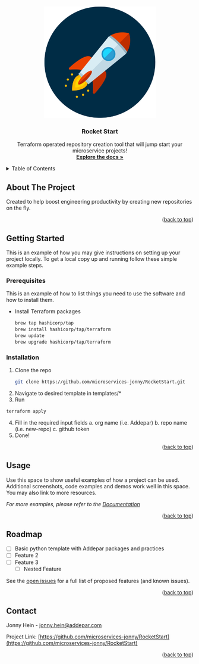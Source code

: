 <!-- Improved compatibility of back to top link: See: https://github.com/othneildrew/Best-README-Template/pull/73 -->
<a name="readme-top"></a>
<!--
*** Thanks for checking out the Best-README-Template. If you have a suggestion
*** that would make this better, please fork the repo and create a pull request
*** or simply open an issue with the tag "enhancement".
*** Don't forget to give the project a star!
*** Thanks again! Now go create something AMAZING! :D
-->



<!-- PROJECT LOGO -->
<br />
<div align="center">
  <a href="https://github.com/microservices-jonny/RocketStart">
    <img src="logo.png" alt="Logo" width="300" height="300">
  </a>

<h3 align="center">Rocket Start</h3>

  <p align="center">
    Terraform operated repository creation tool that will jump start your microservice projects!
    <br />
    <a href="https://addepar.atlassian.net/wiki/spaces/~62c4bf4d66d158d6546ed46b/pages/11490459827/Rocket+Start"><strong>Explore the docs »</strong></a>
    <br />
  </p>
</div>



<!-- TABLE OF CONTENTS -->
<details>
  <summary>Table of Contents</summary>
  <ol>
    <li>
      <a href="#getting-started">Getting Started</a>
      <ul>
        <li><a href="#prerequisites">Prerequisites</a></li>
        <li><a href="#installation">Installation</a></li>
      </ul>
    </li>
    <li><a href="#roadmap">Roadmap</a></li>
    <li><a href="#contact">Contact</a></li>
  </ol>
</details>



<!-- ABOUT THE PROJECT -->
## About The Project

Created to help boost engineering productivity by creating new repositories on the fly. 

<p align="right">(<a href="#readme-top">back to top</a>)</p>


<!-- GETTING STARTED -->
## Getting Started

This is an example of how you may give instructions on setting up your project locally.
To get a local copy up and running follow these simple example steps.

### Prerequisites

This is an example of how to list things you need to use the software and how to install them.
* Install Terraform packages
   ```sh
   brew tap hashicorp/tap
   brew install hashicorp/tap/terraform
   brew update
   brew upgrade hashicorp/tap/terraform
   ```

### Installation

1. Clone the repo
   ```sh
   git clone https://github.com/microservices-jonny/RocketStart.git
   ```
2. Navigate to desired template in templates/*
3. Run 
  ```sh
  terraform apply
  ```
4. Fill in the required input fields
  a. org name (i.e. Addepar)
  b. repo name (i.e. new-repo)
  c. github token 
5. Done!

<p align="right">(<a href="#readme-top">back to top</a>)</p>



<!-- USAGE EXAMPLES -->
## Usage

Use this space to show useful examples of how a project can be used. Additional screenshots, code examples and demos work well in this space. You may also link to more resources.

_For more examples, please refer to the [Documentation]([https://example.com](https://addepar.atlassian.net/wiki/spaces/~62c4bf4d66d158d6546ed46b/pages/11490459827/Rocket+Start))_

<p align="right">(<a href="#readme-top">back to top</a>)</p>



<!-- ROADMAP -->
## Roadmap

- [ ] Basic python template with Addepar packages and practices
- [ ] Feature 2
- [ ] Feature 3
    - [ ] Nested Feature

See the [open issues](https://github.com/microservices-jonny/RocketStart/issues) for a full list of proposed features (and known issues).

<p align="right">(<a href="#readme-top">back to top</a>)</p>


<!-- CONTACT -->
## Contact

Jonny Hein - jonny.hein@addepar.com

Project Link: [https://github.com/microservices-jonny/RocketStart](https://github.com/microservices-jonny/RocketStart)

<p align="right">(<a href="#readme-top">back to top</a>)</p>

